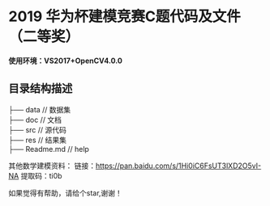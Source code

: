 
# 2019 华为杯建模竞赛C题代码及文件（二等奖）

**使用环境：VS2017+OpenCV4.0.0**

## 目录结构描述

├── data                          // 数据集  <br>
├── doc                           // 文档  <br>
├── src                           // 源代码  <br>
├── res                          // 结果集  <br>
├── Readme.md                     // help  <br>

 其他数学建模资料： 链接：https://pan.baidu.com/s/1Hi0iC6FsUT3lXD2O5vI-NA 提取码：ti0b
 
 如果觉得有帮助，请给个star,谢谢！

